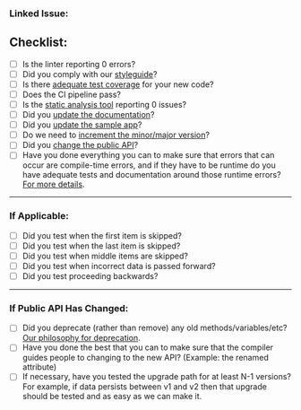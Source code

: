 <!-- All PRs should have some kind of issue backing them. This means the community has had some opportunity to contribute ideas, or that the PR is fixing a problem that is being tracked -->
### Linked Issue: 

<!-- (See our contributing guidelines for more details) -->
## Checklist:
- [ ] Is the linter reporting 0 errors?
- [ ] Did you comply with our [styleguide](https://github.com/Tyler-Keith-Thompson/Workflow/blob/master/STYLEGUIDE.md)?
- [ ] Is there [adequate test coverage](https://github.com/Tyler-Keith-Thompson/Workflow/blob/master/CONTRIBUTING.md#test-etiquette) for your new code?
- [ ] Does the CI pipeline pass?
- [ ] Is the [static analysis tool](https://sonarcloud.io/dashboard?id=Tyler-Keith-Thompson_Workflow) reporting 0 issues?
- [ ] Did you [update the documentation](https://github.com/Tyler-Keith-Thompson/Workflow/blob/master/CONTRIBUTING.md#documentation)?
- [ ] Did you [update the sample app](https://github.com/Tyler-Keith-Thompson/Workflow/blob/master/CONTRIBUTING.md#sample-app)?
- [ ] Do we need to [increment the minor/major version](https://github.com/Tyler-Keith-Thompson/Workflow/blob/master/CONTRIBUTING.md#versioning)?
- [ ] Did you [change the public API](https://github.com/Tyler-Keith-Thompson/Workflow/blob/master/CONTRIBUTING.md#public-api)?
- [ ] Have you done everything you can to make sure that errors that can occur are compile-time errors, and if they have to be runtime do you have adequate tests and documentation around those runtime errors? [For more details](https://github.com/Tyler-Keith-Thompson/Workflow/blob/master/CONTRIBUTING.md#errors).

----

### If Applicable:
- [ ] Did you test when the first item is skipped?
- [ ] Did you test when the last item is skipped?
- [ ] Did you test when middle items are skipped?
- [ ] Did you test when incorrect data is passed forward?
- [ ] Did you test proceeding backwards?

----

### If Public API Has Changed:
- [ ] Did you deprecate (rather than remove) any old methods/variables/etc? [Our philosophy for deprecation](https://github.com/Tyler-Keith-Thompson/Workflow/blob/master/CONTRIBUTING.md#deprecation).
- [ ] Have you done the best that you can to make sure that the compiler guides people to changing to the new API? (Example: the renamed attribute)
- [ ] If necessary, have you tested the upgrade path for at least N-1 versions? For example, if data persists between v1 and v2 then that upgrade should be tested and as easy as we can make it.
